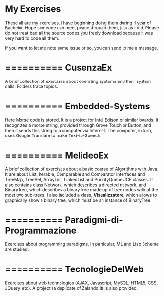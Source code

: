 My Exercises
=========
These all are my exercises. I have beginning doing them during II year of Bachelor. Hope someone can meet peace through them, just as I did.
Please do not treat bad all the source codes you freely download because it was very hard to code all them.

If you want to let me note some issue or so, you can send to me a message.

==========
CusenzaEx
==========
A brief collection of exercises about operating systems and their system calls.
Folders trace topics.

==========
Embedded-Systems
==========
Here Morse code is stored. It is a project for Intel Edison or similar boards. It recognizes a morse string, provided through Grove Touch or Button, and then it sends this string to a computer via Internet. The computer, in turn, uses Google Translate to make Text-to-Speech.

==========
MelideoEx
==========
A brief collection of exercises about a basic course of Algorithms with Java. It are about List, Iterable, Comparable and Comparator interfaces and TreeMap, TreeSet, ArrayList, LinkedList and PriorityQueue JCF classes. It also contains class Network, which describes a directed network, and BinaryTree, which describes a binary tree made up of tree nodes with at the most two sub-trees.
I also included a class, <b>Visualizzatore</b>, which allows to graphically show a binary tree, which must be an instance of BinaryTree<E>.

==========
Paradigmi-di-Programmazione
==========
Exercises about programming paradigms. In particular, ML and Lisp Scheme are studied.

==========
TecnologieDelWeb
==========
Exercises about web technologies (AJAX, Javascript, MySQL, HTML5, CSS, JQuery, etc). A project (a duplicate of Zalando.it) is also provided.
